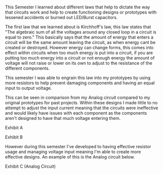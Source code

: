 This Semester I learned about different laws that help to dictate the way that circuits work and help to create functioning designs or prototypes with lessened accidents or burned out LED/Burst capacitors.

The first law that we learned about is Kirchhoff's law, this law states that 
"The algebraic sum of all the voltages around any closed loop in a circuit is equal to zero."
This basically says that the amount of energy that enters a circuit will be the same amount leaving the circuit, as when energy cant be created or destroyed.
However energy can change forms, this comes into effect within circuits when too much energy is put into a circuit, if you are putting too much energy into a circuit or not enough energy the amount of voltage will not raise or lower on its own to adjust to the resistance of the different components.

This semester I was able to engrain this law into my prototypes by using more resistors to help prevent damaging components and having an equal input to output voltage.

This can be seen in comparison from my Analog circuit compared to my original prototypes for past projects. Within these designs I made little to no attempt to adjust the input current meaning that the circuits were ineffective and would likely have issues with each component as the components aren't designed to have that much voltage entering them.

Exhibit A

Exhibit B


However during this semester I've developed to having effective resistor usage and managing voltage input meaning I'm able to create more effective designs. An example of this is the Analog circuit below.

Exhibit C (Analog Circuit)

